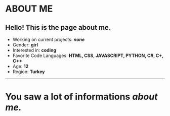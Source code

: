 
# **ABOUT ME**

Hello! This is the page **about me**.
-

- Working on current projects: ***none***
- Gender: **girl**
- Interested in: **coding**
- Favorite Code Languages: **HTML, CSS, JAVASCRIPT, PYTHON, C#, C+, C++**
- Age: **12**
- Region: **Turkey**
---
# **You saw  a lot of informations** ***about me.***
